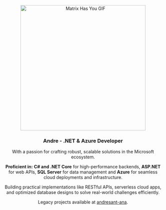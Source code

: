 <div align="center">

<img src="http://winterbe.com/image/matrix-has-you.gif" alt="Matrix Has You GIF" width="400">

### Andre - .NET & Azure Developer

With a passion for crafting robust, scalable solutions in the Microsoft ecosystem.

**Proficient in:**
**C# and .NET Core** for high-performance backends, 
**ASP.NET** for web APIs, 
**SQL Server** for data management and 
**Azure** for seamless cloud deployments and infrastructure.

Building practical implementations like RESTful APIs, serverless cloud apps, and optimized database designs to solve real-world challenges efficiently.

Legacy projects available at [andresant-ana](https://github.com/andresant-ana).
</div>
